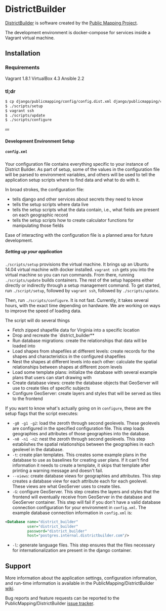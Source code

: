 DistrictBuilder
===============

[DistrictBuilder](http://www.districtbuilder.org/) is software created by the [Public Mapping Project](http://www.publicmapping.org/resources/software).

The development environment is docker-compose for services inside a Vagrant virtual machine.


Installation
------------

### Requirements ###

Vagrant 1.8.1
VirtualBox 4.3
Ansible 2.2

### tl;dr ###

```bash
$ cp django/publicmapping/config/config.dist.xml django/publicmapping/config/config.xml
$ ./scripts/setup
$ vagrant ssh
$ ./scripts/update
$ ./scripts/configure
```

:zzz:

#### Development Environment Setup ####

##### `config.xml` #####

Your configuration file contains everything specific to your instance of District Builder. As part
of setup, some of the values in the configuration file will be parsed to environment variables, and
others will be used to tell the application setup scripts where to find data and what to do with it.

In broad strokes, the configuration file:

- tells django and other services about secrets they need to know
- tells the setup scripts where data live
- tells the setup scripts what the data contain, i.e., what fields are present on each geographic
  record
- tells the setup scripts how to create calculator functions for manipulating those fields

Ease of interacting with the configuration file is a planned area for future development.

##### Setting up your application #####

`./scripts/setup` provisions the virtual machine. It brings up an Ubuntu 14.04 virtual machine
with docker installed. `vagrant ssh` gets you into the virtual machine so you can run commands.
From there, running `./scripts/update` builds containers. The rest of the setup happens either
directly or indirectly through a setup management command. To get started, run
`./script/setup`, followed by `vagrant ssh`, followed by `./scripts/update`.
 
Then, run `./scripts/configure`. It is not fast. Currently, it takes several hours, with the exact
time depending on hardware. We are working on ways to improve the speed of loading data.

The script will do several things

- Fetch zipped shapefile data for Virginia into a specific location
- Drop and recreate the `district_builder**
- Run database migrations: create the relationships that data will be loaded into
- Load shapes from shapefiles at different levels: create records for the shapes and characteristics
  in the configured shapefiles
- Nest the shapes at different levels into each other: calculate the spatial relationships between
  shapes at different zoom levels
- Load some template plans: initialize the database with several example plans that users can start
  drawing with
- Create database views: create the database objects that GeoServer will use to
  create tiles of specific subjects
- Configure GeoServer: create layers and styles that will be served as tiles to the frontend

If you want to know what's actually going on in `configure`, these are the setup flags
that the script executes:

- `-g0 -g1 -g2`: load the zeroth through second geolevels. These geolevels are configured in the
  specified configuration file. This step loads geographies and attributes of those geographies
  into the database.
- `-n0 -n1 -n2`: nest the zeroth through second geolevels. This step establishes the spatial
  relationships between the geographies in each geolevel in the database.
- `-t`: create plan templates. This creates some example plans in the database to use as baselines
  for creating user plans. If it can't find information it needs to create a template, it skips that
  template after printing a warning message and doesn't fail.
- `--views`: create database views for geographies and attributes. This step creates a database view
  for each attribute each for each geolevel. These views are what GeoServer uses to create tiles.
- `-G`: configure GeoServer. This step creates the layers and styles that the frontend will
  eventually receive from GeoServer in the database and GeoServer container. This step will fail
  if you don't have a valid database connection configuration for your environment in `config.xml`.
  The example database connection information in `config.xml` is:

```xml
<Database name="district_builder"
          user="district_builder"
          password="district_builder"
          host="postgres.internal.districtbuilder.com"/>
```

- `-l`: generate language files. This step ensures that the files necessary for internationalization
  are present in the django container.

Support
-------

More information about the application settings, configuration information, and run-time information is available in the PublicMapping/DistrictBuilder [wiki](https://github.com/PublicMapping/DistrictBuilder/wiki).

Bug reports and feature requests can be reported to the PublicMapping/DistrictBuilder [issue tracker](https://github.com/PublicMapping/DistrictBuilder/issues).
